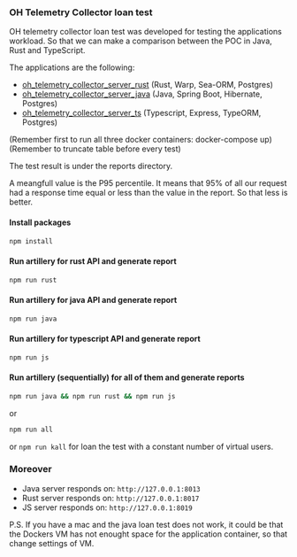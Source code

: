### OH Telemetry Collector loan test

OH telemetry collector loan test was developed for testing the applications workload. So that we can make a comparison between the POC in Java, Rust and TypeScript.

The applications are the following:

- [oh_telemetry_collector_server_rust](https://github.com/goto-eof/oh_telemetry_collector_server_rust) (Rust, Warp, Sea-ORM, Postgres)
- [oh_telemetry_collector_server_java](https://github.com/goto-eof/oh_telemetry_collector_server_java) (Java, Spring Boot, Hibernate, Postgres)
- [oh_telemetry_collector_server_ts](https://github.com/goto-eof/oh_telemetry_collector_server_ts) (Typescript, Express, TypeORM, Postgres)

(Remember first to run all three docker containers: docker-compose up)
(Remember to truncate table before every test)

The test result is under the reports directory. 

A meangfull value is the P95 percentile. It means that 95% of all our request had a response time equal or less than the value in the report. So that less is better.


#### Install packages

```bash
npm install
```

#### Run artillery for rust API and generate report

```bash
npm run rust
```

#### Run artillery for java API and generate report

```bash
npm run java
```

#### Run artillery for typescript API and generate report

```bash
npm run js
```

#### Run artillery (sequentially) for all of them and generate reports

```bash
npm run java && npm run rust && npm run js
```

or 

```bash
npm run all
```

or `npm run kall` for loan the test with a constant number of virtual users.


### Moreover

- Java server responds on: `http://127.0.0.1:8013`
- Rust server responds on: `http://127.0.0.1:8017`
- JS server responds on: `http://127.0.0.1:8019`


P.S. If you have a mac and the java loan test does not work, it could be that the Dockers VM has not enought space for the application container, so that change settings of VM. 
